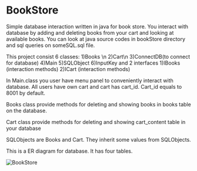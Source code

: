 # BookStore
Simple database interaction written in java for book store. You interact with database by adding and deleting books from your cart and looking at available books. You can look at java source codes in bookStore directory and sql queries on someSQL.sql file.


This project consist 6 classes:
1)Books \n
2)Cart\n
3)ConnectDB(to connect for database)
4)Main
5)SQLObject
6)InputKey
and 2 interfaces
1)IBooks (interaction methods)
2)ICart (interaction methods)


In Main.class you user have menu panel to conveniently interact with database. All users have own cart and cart has cart_id. Cart_id equals to 8001 by default.

Books class provide methods for deleting and showing books in books table on the database.

Cart class provide methods for deleting and showing cart_content table in your database

SQLObjects are Books and Cart. They inherit some values from SQLObjects. 

This is a ER diagram for database. It has four tables.

![BookStore](https://user-images.githubusercontent.com/45946407/110332948-38df6880-804b-11eb-94c6-ebecd68543af.png)
